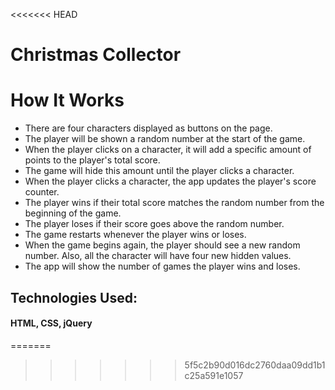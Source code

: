 <<<<<<< HEAD
# Christmas Collector 
 
# How It Works

* There are four characters displayed as buttons on the page.
* The player will be shown a random number at the start of the game.
* When the player clicks on a character, it will add a specific amount of points to the player's total score.
* The game will hide this amount until the player clicks a character.
* When the player clicks a character, the app updates the player's score counter.
* The player wins if their total score matches the random number from the beginning of the game.
* The player loses if their score goes above the random number.
* The game restarts whenever the player wins or loses.
* When the game begins again, the player should see a new random number. Also, all the character will have four new hidden values.
* The app will show the number of games the player wins and loses.

## Technologies Used: 
#### HTML, CSS, jQuery
=======

>>>>>>> 5f5c2b90d016dc2760daa09dd1b1c25a591e1057
